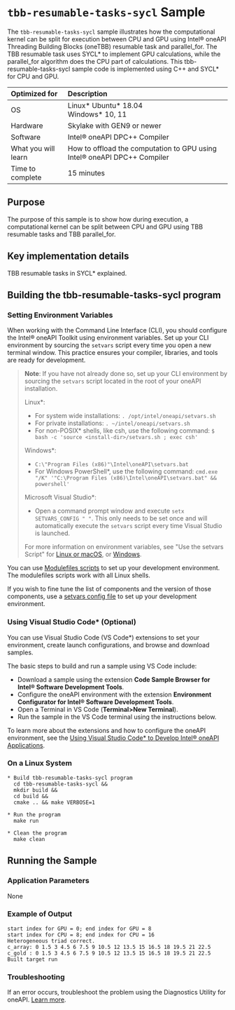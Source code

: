 # `tbb-resumable-tasks-sycl` Sample

The `tbb-resumable-tasks-sycl` sample illustrates how the computational kernel can be split for execution between CPU and GPU using Intel® oneAPI Threading Building Blocks (oneTBB) resumable task and parallel_for. The TBB resumable task uses SYCL* to implement GPU calculations, while the parallel_for algorithm does the CPU part of calculations. This tbb-resumable-tasks-sycl sample code is implemented using C++ and SYCL* for CPU and GPU.

| Optimized for                     | Description
|:---                               |:---
| OS                                | Linux* Ubuntu* 18.04 <br> Windows* 10, 11
| Hardware                          | Skylake with GEN9 or newer
| Software                          | Intel&reg; oneAPI DPC++ Compiler
| What you will learn               | How to offload the computation to GPU using Intel&reg; oneAPI DPC++ Compiler
| Time to complete                  | 15 minutes

## Purpose
The purpose of this sample is to show how during execution, a computational kernel can be split between CPU and GPU using TBB resumable tasks and TBB parallel_for.

## Key implementation details
TBB resumable tasks in SYCL* explained.

## Building the tbb-resumable-tasks-sycl program

### Setting Environment Variables
When working with the Command Line Interface (CLI), you should configure the Intel&reg; oneAPI Toolkit using environment variables. Set up your CLI environment by sourcing the `setvars` script every time you open a new terminal window. This practice ensures your compiler, libraries, and tools are ready for development.

> **Note**: If you have not already done so, set up your CLI environment by sourcing the `setvars` script located in the root of your oneAPI installation.
>
> Linux*:
> - For system wide installations: `. /opt/intel/oneapi/setvars.sh`
> - For private installations: `. ~/intel/oneapi/setvars.sh`
> - For non-POSIX* shells, like csh, use the following command: `$ bash -c 'source <install-dir>/setvars.sh ; exec csh'`
>
> Windows*:
> - `C:\"Program Files (x86)"\Intel\oneAPI\setvars.bat`
> - For Windows PowerShell*, use the following command: `cmd.exe "/K" '"C:\Program Files (x86)\Intel\oneAPI\setvars.bat" && powershell'`
>
> Microsoft Visual Studio*:
> - Open a command prompt window and execute `setx SETVARS_CONFIG " "`. This only needs to be set once and will automatically execute the `setvars` script every time Visual Studio is launched.
>
>For more information on environment variables, see "Use the setvars Script" for [Linux or macOS](https://www.intel.com/content/www/us/en/develop/documentation/oneapi-programming-guide/top/oneapi-development-environment-setup/use-the-setvars-script-with-linux-or-macos.html), or [Windows](https://www.intel.com/content/www/us/en/develop/documentation/oneapi-programming-guide/top/oneapi-development-environment-setup/use-the-setvars-script-with-windows.html).

You can use [Modulefiles scripts](https://www.intel.com/content/www/us/en/develop/documentation/oneapi-programming-guide/top/oneapi-development-environment-setup/use-modulefiles-with-linux.html) to set up your development environment. The modulefiles scripts work with all Linux shells.

If you wish to fine tune the list of components and the version of those components, use
a [setvars config file](https://www.intel.com/content/www/us/en/develop/documentation/oneapi-programming-guide/top/oneapi-development-environment-setup/use-the-setvars-script-with-linux-or-macos/use-a-config-file-for-setvars-sh-on-linux-or-macos.html) to set up your development environment.

### Using Visual Studio Code*  (Optional)

You can use Visual Studio Code (VS Code*) extensions to set your environment, create launch configurations, and browse and download samples.

The basic steps to build and run a sample using VS Code include:
 - Download a sample using the extension **Code Sample Browser for Intel&reg; Software Development Tools**.
 - Configure the oneAPI environment with the extension **Environment Configurator for Intel&reg; Software Development Tools**.
 - Open a Terminal in VS Code (**Terminal>New Terminal**).
 - Run the sample in the VS Code terminal using the instructions below.

To learn more about the extensions and how to configure the oneAPI environment, see the
[Using Visual Studio Code* to Develop Intel® oneAPI Applications](https://software.intel.com/content/www/us/en/develop/documentation/using-vs-code-with-intel-oneapi/top.html).

### On a Linux System
    * Build tbb-resumable-tasks-sycl program
      cd tbb-resumable-tasks-sycl &&
      mkdir build &&
      cd build &&
      cmake .. && make VERBOSE=1

    * Run the program
      make run

    * Clean the program
      make clean

## Running the Sample
### Application Parameters
None

### Example of Output

    start index for GPU = 0; end index for GPU = 8
    start index for CPU = 8; end index for CPU = 16
    Heterogeneous triad correct.
    c_array: 0 1.5 3 4.5 6 7.5 9 10.5 12 13.5 15 16.5 18 19.5 21 22.5
    c_gold : 0 1.5 3 4.5 6 7.5 9 10.5 12 13.5 15 16.5 18 19.5 21 22.5
    Built target run

### Troubleshooting
If an error occurs, troubleshoot the problem using the Diagnostics Utility for oneAPI.
[Learn more](https://www.intel.com/content/www/us/en/develop/documentation/diagnostic-utility-user-guide/top.html).
